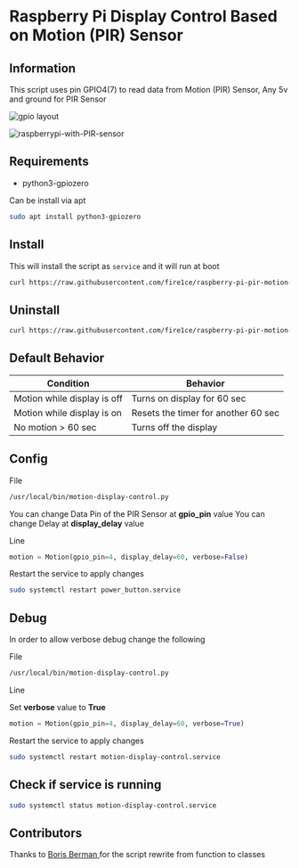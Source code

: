 # Raspberry Pi Display Control Based on Motion (PIR) Sensor

## Information

This script uses pin GPIO4(7) to read data from Motion (PIR) Sensor, Any 5v and ground for PIR Sensor

![gpio layout](https://github.com/fire1ce/raspberry-pi-pir-motion-display-control/raw/main/gpio_layout.jpg)

![raspberrypi-with-PIR-sensor](https://github.com/fire1ce/raspberry-pi-pir-motion-display-control/raw/main/raspberrypi-with-PIR-sensor.jpg)

## Requirements

- python3-gpiozero

Can be install via apt

```bash
sudo apt install python3-gpiozero
```

## Install

This will install the script as `service` and it will run at boot

```bash
curl https://raw.githubusercontent.com/fire1ce/raspberry-pi-pir-motion-display-control/main/install.sh | bash
```

## Uninstall

```bash
curl https://raw.githubusercontent.com/fire1ce/raspberry-pi-pir-motion-display-control/main/uninstall.sh | bash
```

## Default Behavior

| **Condition**               | **Behavior**                        |
| --------------------------- | ----------------------------------- |
| Motion while display is off | Turns on display for 60 sec         |
| Motion while display is on  | Resets the timer for another 60 sec |
| No motion > 60 sec          | Turns off the display               |

## Config

File

```bash
/usr/local/bin/motion-display-control.py
```

You can change Data Pin of the PIR Sensor at **gpio_pin** value
You can change Delay at **display_delay** value

Line

```python
motion = Motion(gpio_pin=4, display_delay=60, verbose=False)
```

Restart the service to apply changes

```bash
sudo systemctl restart power_button.service
```

## Debug

In order to allow verbose debug change the following

File

```bash
/usr/local/bin/motion-display-control.py
```

Line

Set **verbose** value to **True**

```python
motion = Motion(gpio_pin=4, display_delay=60, verbose=True)
```

Restart the service to apply changes

```bash
sudo systemctl restart motion-display-control.service
```

## Check if service is running

```bash
sudo systemctl status motion-display-control.service

```

## Contributors

Thanks to [Boris Berman
](https://github.com/bermanboris/raspberry-pi-pir-motion-display-control) for the script rewrite from function to classes
